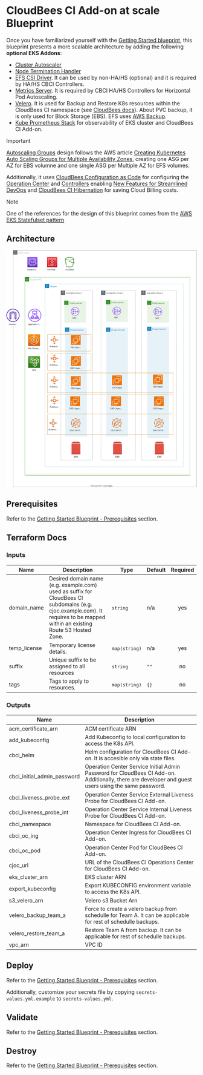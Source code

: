 # CloudBees CI Add-on at scale Blueprint

Once you have familiarized yourself with the [Getting Started blueprint](../01-getting-started/README.md), this blueprint presents a more scalable architecture by adding the following **optional EKS Addons**:

- [Cluster Autoscaler](https://aws-ia.github.io/terraform-aws-eks-blueprints-addons/main/addons/cluster-autoscaler/)
- [Node Termination Handler](https://aws-ia.github.io/terraform-aws-eks-blueprints-addons/main/addons/aws-node-termination-handler/)
- [EFS CSI Driver](https://aws-ia.github.io/terraform-aws-eks-blueprints-addons/main/addons/aws-efs-csi-driver/). It can be used by non-HA/HS (optional) and it is required by HA/HS CBCI Controllers.
- [Metrics Server](https://aws-ia.github.io/terraform-aws-eks-blueprints-addons/main/addons/metrics-server/). It is required by CBCI HA/HS Controllers for Horizontal Pod Autoscaling.
- [Velero](https://aws-ia.github.io/terraform-aws-eks-blueprints-addons/main/addons/velero/). It is used for Backup and Restore K8s resources within the CloudBees CI namespace (see [CloudBees docs](https://docs.cloudbees.com/docs/cloudbees-ci/latest/backup-restore/velero-dr)). About PVC backup, it is only used for Block Storage (EBS). EFS uses [AWS Backup](https://aws.amazon.com/backup/).
- [Kube Prometheus Stack](https://aws-ia.github.io/terraform-aws-eks-blueprints-addons/main/addons/kube-prometheus-stack/) for observability of EKS cluster and CloudBees CI Add-on.

> [!IMPORTANT]
> [Autoscaling Groups](https://docs.aws.amazon.com/autoscaling/ec2/userguide/auto-scaling-groups.html) design follows the AWS article [Creating Kubernetes Auto Scaling Groups for Multiple Availability Zones](https://aws.amazon.com/blogs/containers/amazon-eks-cluster-multi-zone-auto-scaling-groups/), creating one ASG per AZ for EBS volumne and one single ASG per Multiple AZ for EFS volumes.

Additionally, it uses [CloudBees Configuration as Code](https://docs.cloudbees.com/docs/cloudbees-ci/latest/casc-oc/casc-intro) for configuring the [Operation Center](https://docs.cloudbees.com/docs/cloudbees-ci/latest/casc-oc/) and [Controllers](https://docs.cloudbees.com/docs/cloudbees-ci/latest/casc-controller/) enabling [New Features for Streamlined DevOps](https://www.cloudbees.com/blog/cloudbees-ci-exciting-new-features-for-streamlined-devops) and [CloudBees CI Hibernation](https://docs.cloudbees.com/docs/cloudbees-ci/latest/cloud-admin-guide/managing-controllers#_hibernation_in_managed_masters) for saving Cloud Billing costs.

> [!NOTE]
> One of the references for the design of this blueprint comes from the [AWS EKS Statefulset pattern](https://github.com/aws-ia/terraform-aws-eks-blueprints/tree/v5.0.0/examples/stateful)

## Architecture

![Architecture](architecture/at-scale.drawio.svg)

## Prerequisites

Refer to the [Getting Started Blueprint - Prerequisites](../01-getting-started/README.md#prerequisites) section.

## Terraform Docs

<!-- BEGIN_TF_DOCS -->
### Inputs

| Name | Description | Type | Default | Required |
|------|-------------|------|---------|:--------:|
| domain_name | Desired domain name (e.g. example.com) used as suffix for CloudBees CI subdomains (e.g. cjoc.example.com). It requires to be mapped within an existing Route 53 Hosted Zone. | `string` | n/a | yes |
| temp_license | Temporary license details. | `map(string)` | n/a | yes |
| suffix | Unique suffix to be assigned to all resources | `string` | `""` | no |
| tags | Tags to apply to resources. | `map(string)` | `{}` | no |

### Outputs

| Name | Description |
|------|-------------|
| acm_certificate_arn | ACM certificate ARN |
| add_kubeconfig | Add Kubeconfig to local configuration to access the K8s API. |
| cbci_helm | Helm configuration for CloudBees CI Add-on. It is accesible only via state files. |
| cbci_initial_admin_password | Operation Center Service Initial Admin Password for CloudBees CI Add-on. Additionally, there are developer and guest users using the same password. |
| cbci_liveness_probe_ext | Operation Center Service External Liveness Probe for CloudBees CI Add-on. |
| cbci_liveness_probe_int | Operation Center Service Internal Liveness Probe for CloudBees CI Add-on. |
| cbci_namespace | Namespace for CloudBees CI Add-on. |
| cbci_oc_ing | Operation Center Ingress for CloudBees CI Add-on. |
| cbci_oc_pod | Operation Center Pod for CloudBees CI Add-on. |
| cjoc_url | URL of the CloudBees CI Operations Center for CloudBees CI Add-on. |
| eks_cluster_arn | EKS cluster ARN |
| export_kubeconfig | Export KUBECONFIG environment variable to access the K8s API. |
| s3_velero_arn | Velero s3 Bucket Arn |
| velero_backup_team_a | Force to create a velero backup from schedulle for Team A. It can be applicable for rest of schedulle backups. |
| velero_restore_team_a | Restore Team A from backup. It can be applicable for rest of schedulle backups. |
| vpc_arn | VPC ID |
<!-- END_TF_DOCS -->

## Deploy

Refer to the [Getting Started Blueprint - Prerequisites](../01-getting-started/README.md#deploy) section.

Additionally, customize your secrets file by copying `secrets-values.yml.example` to `secrets-values.yml`.

## Validate

Refer to the [Getting Started Blueprint - Prerequisites](../01-getting-started/README.md#validate) section.

## Destroy

Refer to the [Getting Started Blueprint - Prerequisites](../01-getting-started/README.md#destroy) section.
